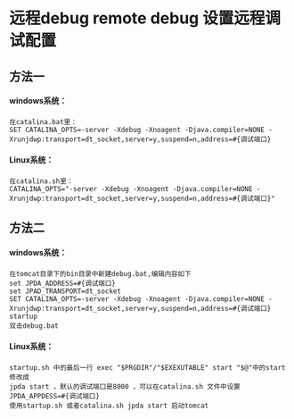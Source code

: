 # 远程debug remote debug 设置远程调试配置

## 方法一
#### windows系统：
```
在catalina.bat里：
SET CATALINA_OPTS=-server -Xdebug -Xnoagent -Djava.compiler=NONE -Xrunjdwp:transport=dt_socket,server=y,suspend=n,address=#{调试端口}
```
#### Linux系统：
```
在catalina.sh里：
CATALINA_OPTS="-server -Xdebug -Xnoagent -Djava.compiler=NONE -Xrunjdwp:transport=dt_socket,server=y,suspend=n,address=#{调试端口}"
```

## 方法二
#### windows系统：
```
在tomcat目录下的bin目录中新建debug.bat,编辑内容如下
set JPDA_ADDRESS=#{调试端口}
set JPAD_TRANSPORT=dt_socket
SET CATALINA_OPTS=-server -Xdebug -Xnoagent -Djava.compiler=NONE -Xrunjdwp:transport=dt_socket,server=y,suspend=n,address=#{调试端口}
startup
双击debug.bat
```

#### Linux系统：
```
startup.sh 中的最后一行 exec "$PRGDIR"/"$EXEXUTABLE" start "$@"中的start修改成
jpda start ，默认的调试端口是8000 ，可以在catalina.sh 文件中设置JPDA_APPDESS=#{调试端口}
使用startup.sh 或者catalina.sh jpda start 启动tomcat
```
